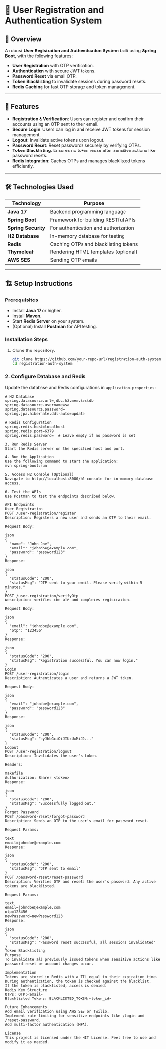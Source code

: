 # 🌟 **User Registration and Authentication System**

## 🚀 **Overview**
A robust **User Registration and Authentication System** built using **Spring Boot**, with the following features:
- **User Registration** with OTP verification.
- **Authentication** with secure JWT tokens.
- **Password Reset** via email OTP.
- **Token Blacklisting** to invalidate sessions during password resets.
- **Redis Caching** for fast OTP storage and token management.

---

## 🎯 **Features**
- **Registration & Verification**: Users can register and confirm their accounts using an OTP sent to their email.
- **Secure Login**: Users can log in and receive JWT tokens for session management.
- **Logout**: Invalidate active tokens upon logout.
- **Password Reset**: Reset passwords securely by verifying OTPs.
- **Token Blacklisting**: Ensures no token reuse after sensitive actions like password resets.
- **Redis Integration**: Caches OTPs and manages blacklisted tokens efficiently.

---

## 🛠 **Technologies Used**
| **Technology**       | **Purpose**                              |
|-----------------------|------------------------------------------|
| **Java 17**           | Backend programming language            |
| **Spring Boot**       | Framework for building RESTful APIs     |
| **Spring Security**   | For authentication and authorization    |
| **H2 Database**       | In-memory database for testing          |
| **Redis**             | Caching OTPs and blacklisting tokens    |
| **Thymeleaf**         | Rendering HTML templates (optional)     |
| **AWS SES**           | Sending OTP emails                      |

---

## 🏗 **Setup Instructions**

### **Prerequisites**
- Install **Java 17** or higher.
- Install **Maven**.
- Start **Redis Server** on your system.
- (Optional) Install **Postman** for API testing.

### **Installation Steps**
1. Clone the repository:
   ```bash
   git clone https://github.com/your-repo-url/registration-auth-system.git
   cd registration-auth-system
   
### 2. Configure Database and Redis  
Update the database and Redis configurations in `application.properties`: 

```properties
# H2 Database
spring.datasource.url=jdbc:h2:mem:testdb
spring.datasource.username=sa
spring.datasource.password=
spring.jpa.hibernate.ddl-auto=update

# Redis Configuration
spring.redis.host=localhost
spring.redis.port=6379
spring.redis.password=  # Leave empty if no password is set

3. Run Redis Server
Start the Redis server on the specified host and port.

4. Run the Application
Use the following command to start the application:
mvn spring-boot:run

5. Access H2 Console (Optional)
Navigate to http://localhost:8080/h2-console for in-memory database access.

6. Test the APIs
Use Postman to test the endpoints described below.

API Endpoints
User Registration
POST /user-registration/register
Description: Registers a new user and sends an OTP to their email.

Request Body:

json
{
  "name": "John Doe",
  "email": "johndoe@example.com",
  "password": "password123"
}
Response:

json
{
  "statusCode": "200",
  "statusMsg": "OTP sent to your email. Please verify within 5 minutes."
}
POST /user-registration/verifyOtp
Description: Verifies the OTP and completes registration.

Request Body:

json
{
  "email": "johndoe@example.com",
  "otp": "123456"
}
Response:

json
{
  "statusCode": "200",
  "statusMsg": "Registration successful. You can now login."
}
Login
POST /user-registration/login
Description: Authenticates a user and returns a JWT token.

Request Body:

json
{
  "email": "johndoe@example.com",
  "password": "password123"
}
Response:

json
{
  "statusCode": "200",
  "statusMsg": "eyJhbGciOiJIUzUxMiJ9..."
}
Logout
POST /user-registration/logout
Description: Invalidates the user's token.

Headers:

makefile
Authorization: Bearer <token>
Response:

json
{
  "statusCode": "200",
  "statusMsg": "Successfully logged out."
}
Forgot Password
POST /password-reset/forgot-password
Description: Sends an OTP to the user's email for password reset.

Request Params:

text
email=johndoe@example.com
Response:

json
{
  "statusCode": "200",
  "statusMsg": "OTP sent to email"
}
POST /password-reset/reset-password
Description: Verifies OTP and resets the user's password. Any active tokens are blacklisted.

Request Params:

text
email=johndoe@example.com  
otp=123456  
newPassword=newPassword123
Response:

json
{
  "statusCode": "200",
  "statusMsg": "Password reset successful, all sessions invalidated"
}
Token Blacklisting
Purpose
To invalidate all previously issued tokens when sensitive actions like password reset or account changes occur.

Implementation
Tokens are stored in Redis with a TTL equal to their expiration time.
During authentication, the token is checked against the blacklist.
If the token is blacklisted, access is denied.
Redis Key Structure
OTPs: OTP:<email>
Blacklisted Tokens: BLACKLISTED_TOKEN:<token_id>

Future Enhancements
Add email verification using AWS SES or Twilio.
Implement rate-limiting for sensitive endpoints like /login and /reset-password.
Add multi-factor authentication (MFA).

License
This project is licensed under the MIT License. Feel free to use and modify it as needed.
